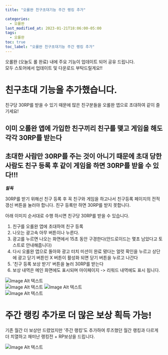 ```yaml
---
title: "오롤완 친구초대기능 주간 랭킹 추가"

categories:
  - 오롤완
last_modified_at: 2023-01-21T18:06:00-05:00
tags:
  - 오롤완
toc: true
toc_label: "오롤완 친구초대기능 주간 랭킹 추가"
---
```


오롤완 (오늘도 롤 완료) 내에 주요 기능이 업데이트 되어 공유 드립니다. <br>
모두 스토어에서 업데이트 및 다운로드 부탁드릴게요!! <br>



# 친구초대 기능을 추가했습니다.
 
친구당 30RP를 받을 수 있기 때문에 많은 친구분들을 오롤완 앱으로 초대하여 같이 즐기세요! <br>

## 이미 오롤완 앱에 가입한 친구끼리 친구를 맺고 게임을 해도 각각 30RP를 받는다
## 초대한 사람만 30RP를 주는 것이 아니기 때문에 초대 당한 사람도 친구 등록 후 같이 게임을 하면 30RP를 받을 수 있다!!!

***필독***

30RP를 받기 위해선 친구 등록 후 꼭 친구와 게임을 하고나서 친구등록 페이지의 전적갱신 버튼을 눌러야 합니다.
친구 등록만 하면 30RP를 받지 못합니다. <br>

아래 이미지 순서대로 수행 하시면 친구당 30RP를 받을 수 있습니다.

1. 친구를 오롤완 앱에 초대하여 친구 등록
2. 나오는 광고속 아무 버튼이나 누른다.
3. 광고를 누르면 나오는 화면에서 15초 동안 구경한다(안드로이드는 몇초 남았다고 토스트로 안내해줍니다)
4. 다시 오롤완 앱으로 돌아와 광고 터치 미션이 완료 됐다는 얼럿 확인을 누르고 상단에 광고 닫기 버튼인 X 버튼이 활성화 되면 닫기 버튼을 누르고 나간다
5. '친구 등록 보상 받기' 버튼을 눌러 30RP를 받는다
6. 보상 내역은 메인 화면에도 표시되며 마이페이지 -> 리워드 내역에도 표시 됩니다.

![Image Alt 텍스트](/assets/img/12_1.png) <br>
![Image Alt 텍스트](/assets/img/12_2.png) 
![Image Alt 텍스트](/assets/img/12_3.png) <br>
![Image Alt 텍스트](/assets/img/12_4.png) 


# 주간 랭킹 추가로 더 많은 보상 흭득 가능!

기존 월간 더 보상만 드렸었지만 '주간 랭킹'도 추가하여 루즈했던 월간 랭킹과 다르게 더 치열하고 재미난 랭킹전 + RP보상을 드립니다.<br>

![Image Alt 텍스트](/assets/img/12.png) 
